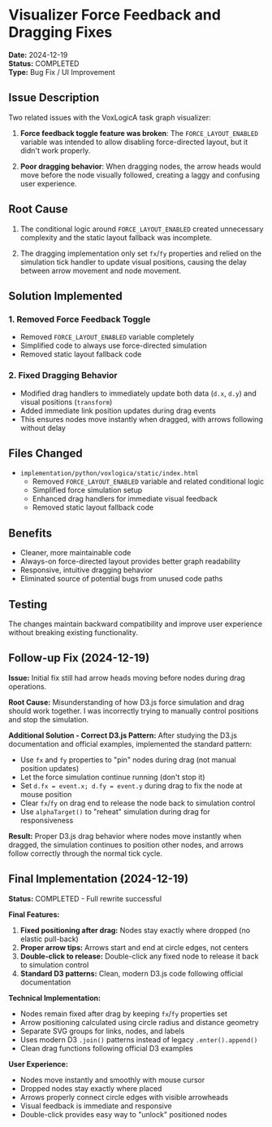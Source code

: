 # Visualizer Force Feedback and Dragging Fixes

**Date:** 2024-12-19  
**Status:** COMPLETED  
**Type:** Bug Fix / UI Improvement

## Issue Description

Two related issues with the VoxLogicA task graph visualizer:

1. **Force feedback toggle feature was broken**: The `FORCE_LAYOUT_ENABLED` variable was intended to allow disabling force-directed layout, but it didn't work properly.

2. **Poor dragging behavior**: When dragging nodes, the arrow heads would move before the node visually followed, creating a laggy and confusing user experience.

## Root Cause

1. The conditional logic around `FORCE_LAYOUT_ENABLED` created unnecessary complexity and the static layout fallback was incomplete.

2. The dragging implementation only set `fx`/`fy` properties and relied on the simulation tick handler to update visual positions, causing the delay between arrow movement and node movement.

## Solution Implemented

### 1. Removed Force Feedback Toggle

- Removed `FORCE_LAYOUT_ENABLED` variable completely
- Simplified code to always use force-directed simulation
- Removed static layout fallback code

### 2. Fixed Dragging Behavior

- Modified drag handlers to immediately update both data (`d.x`, `d.y`) and visual positions (`transform`)
- Added immediate link position updates during drag events
- This ensures nodes move instantly when dragged, with arrows following without delay

## Files Changed

- `implementation/python/voxlogica/static/index.html`
  - Removed `FORCE_LAYOUT_ENABLED` variable and related conditional logic
  - Simplified force simulation setup
  - Enhanced drag handlers for immediate visual feedback
  - Removed static layout fallback code

## Benefits

- Cleaner, more maintainable code
- Always-on force-directed layout provides better graph readability
- Responsive, intuitive dragging behavior
- Eliminated source of potential bugs from unused code paths

## Testing

The changes maintain backward compatibility and improve user experience without breaking existing functionality.

## Follow-up Fix (2024-12-19)

**Issue:** Initial fix still had arrow heads moving before nodes during drag operations.

**Root Cause:** Misunderstanding of how D3.js force simulation and drag should work together. I was incorrectly trying to manually control positions and stop the simulation.

**Additional Solution - Correct D3.js Pattern:**
After studying the D3.js documentation and official examples, implemented the standard pattern:

- Use `fx` and `fy` properties to "pin" nodes during drag (not manual position updates)
- Let the force simulation continue running (don't stop it)
- Set `d.fx = event.x; d.fy = event.y` during drag to fix the node at mouse position
- Clear `fx`/`fy` on drag end to release the node back to simulation control
- Use `alphaTarget()` to "reheat" simulation during drag for responsiveness

**Result:** Proper D3.js drag behavior where nodes move instantly when dragged, the simulation continues to position other nodes, and arrows follow correctly through the normal tick cycle.

## Final Implementation (2024-12-19)

**Status:** COMPLETED - Full rewrite successful

**Final Features:**

1. **Fixed positioning after drag:** Nodes stay exactly where dropped (no elastic pull-back)
2. **Proper arrow tips:** Arrows start and end at circle edges, not centers
3. **Double-click to release:** Double-click any fixed node to release it back to simulation control
4. **Standard D3 patterns:** Clean, modern D3.js code following official documentation

**Technical Implementation:**

- Nodes remain fixed after drag by keeping `fx`/`fy` properties set
- Arrow positioning calculated using circle radius and distance geometry
- Separate SVG groups for links, nodes, and labels
- Uses modern D3 `.join()` patterns instead of legacy `.enter().append()`
- Clean drag functions following official D3 examples

**User Experience:**

- Nodes move instantly and smoothly with mouse cursor
- Dropped nodes stay exactly where placed
- Arrows properly connect circle edges with visible arrowheads
- Visual feedback is immediate and responsive
- Double-click provides easy way to "unlock" positioned nodes
